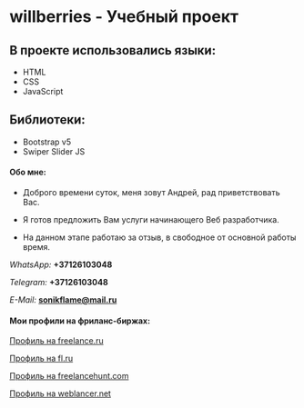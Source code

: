 # willberries - Учебный проект


## В проекте использовались языки:

* HTML
* CSS
* JavaScript

## Библиотеки:

* Bootstrap v5
* Swiper Slider JS


#### Обо мне:
* Доброго времени суток, меня зовут Андрей, рад приветствовать Вас.

* Я готов предложить Вам услуги начинающего Веб разработчика.

* На данном этапе работаю за отзыв, в свободное от основной работы время.

*WhatsApp:* **+37126103048**

*Telegram:* **+37126103048**

*E-Mail:* **sonikflame@mail.ru**


#### Мои профили на фриланс-биржах:

[Профиль на freelance.ru](https://freelance.ru/Sonikflame)

[Профиль на fl.ru](https://www.fl.ru/users/sonikflame1/portfolio/)

[Профиль на freelancehunt.com](https://freelancehunt.com/freelancer/Sonikflame.html)

[Профиль на weblancer.net](https://www.weblancer.net/users/Sonikflame/)
